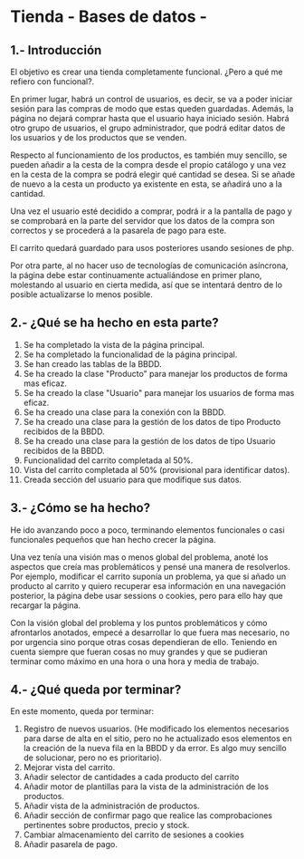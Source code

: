 # Tienda - Bases de datos -
## 1.- Introducción
El objetivo es crear una tienda completamente funcional. ¿Pero a qué me refiero con funcional?. 

En primer lugar, habrá un control de usuarios, es decir, se va a poder iniciar sesión para las compras de modo que estas queden guardadas. Además, la página no dejará comprar hasta que el usuario haya iniciado sesión. Habrá otro grupo de usuarios, el grupo administrador, que podrá editar datos de los usuarios y de los productos que se venden.

Respecto al funcionamiento de los productos, es también muy sencillo, se pueden añadir a la cesta de la compra desde el propio catálogo y una vez en la cesta de la compra se podrá elegir qué cantidad se desea. Si se añade de nuevo a la cesta un producto ya existente en esta, se añadirá uno a la cantidad.

Una vez el usuario esté decidido a comprar, podrá ir a la pantalla de pago y se comprobará en la parte del servidor que los datos de la compra son correctos y se procederá a la pasarela de pago para este. 

El carrito quedará guardado para usos posteriores usando sesiones de php. 

Por otra parte, al no hacer uso de tecnologías de comunicación asíncrona, la página debe estar continuamente actualiándose en primer plano, molestando al usuario en cierta medida, así que se intentará dentro de lo posible actualizarse lo menos posible. 


## 2.- ¿Qué se ha hecho en esta parte?
1. Se ha completado la vista de la página principal.
2. Se ha completado la funcionalidad de la página principal. 
3. Se han creado las tablas de la BBDD.
4. Se ha creado la clase "Producto" para manejar los productos de forma mas eficaz.
5. Se ha creado la clase "Usuario" para manejar los usuarios de forma mas eficaz.
6. Se ha creado una clase para la conexión con la BBDD.
7. Se ha creado una clase para la gestión de los datos de tipo Producto recibidos de la BBDD.
8. Se ha creado una clase para la gestión de los datos de tipo Usuario recibidos de la BBDD.
9. Funcionalidad del carrito completada al 50%.
10. Vista del carrito completada al 50% (provisional para identificar datos).
11. Creada sección del usuario para que modifique sus datos.

## 3.- ¿Cómo se ha hecho?
He ido avanzando poco a poco, terminando elementos funcionales o casi funcionales pequeños que han hecho crecer la página. 

Una vez tenía una visión mas o menos global del problema, anoté los aspectos que creía mas problemáticos y pensé una manera de resolverlos. Por ejemplo, modificar el carrito suponía un problema, ya que si añado un producto al carrito y quiero recuperar esa información en una navegación posterior, la página debe usar sessions o cookies, pero para ello hay que recargar la página.

Con la visión global del problema y los puntos problemáticos y cómo afrontarlos anotados, empecé a desarrollar lo que fuera mas necesario, no por urgencia sino porque otras cosas dependieran de ello. Teniendo en cuenta siempre que fueran cosas no muy grandes y que se pudieran terminar como máximo en una hora o una hora y media de trabajo.


## 4.- ¿Qué queda por terminar?
En este momento, queda por terminar:

1. Registro de nuevos usuarios. (He modificado los elementos necesarios para darse de alta en el sitio, pero no he actualizado esos elementos en la creación de la nueva fila en la BBDD y da error. Es algo muy sencillo de solucionar, pero no es prioritario).
2. Mejorar vista del carrito.
3. Añadir selector de cantidades a cada producto del carrito
4. Añadir motor de plantillas para la vista de la administración de los productos.
5. Añadir vista de la administración de productos.
6. Añadir sección de confirmar pago que realice las comprobaciones pertinentes sobre productos, precio y stock.
7. Cambiar almacenamiento del carrito de sesiones a cookies
8. Añadir pasarela de pago. 

